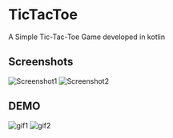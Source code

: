 # TicTacToe
A Simple Tic-Tac-Toe Game developed in kotlin

## Screenshots

![Screenshot1](https://user-images.githubusercontent.com/85223122/162558019-b5f47cf3-830d-458a-8731-3a37ada6d829.jpg)
![Screenshot2](https://user-images.githubusercontent.com/85223122/162558027-1c2d7ff5-820a-4c44-943e-7522c724ca24.jpg)

## DEMO
![gif1](https://user-images.githubusercontent.com/85223122/162558150-a13f176d-7b5d-48de-a36b-7ee15cdb470d.gif)
![gif2](https://user-images.githubusercontent.com/85223122/162558315-094f7983-14f1-40d1-802f-fa804510a0aa.gif)
